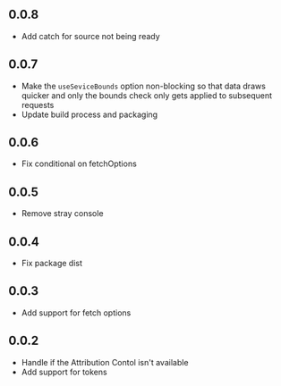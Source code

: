 ## 0.0.8
- Add catch for source not being ready

## 0.0.7
- Make the `useSeviceBounds` option non-blocking so that data draws quicker and only the bounds check only gets applied to subsequent requests 
- Update build process and packaging

## 0.0.6
- Fix conditional on fetchOptions 

## 0.0.5
- Remove stray console

## 0.0.4
- Fix package dist

## 0.0.3
- Add support for fetch options

## 0.0.2
- Handle if the Attribution Contol isn't available
- Add support for tokens